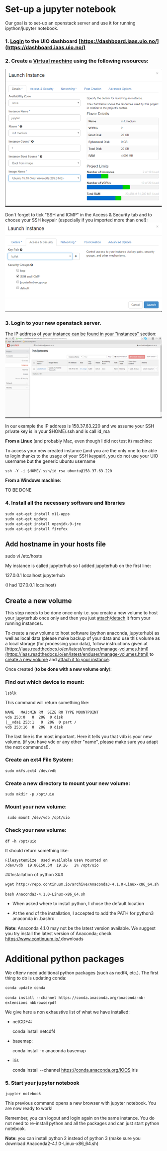 # Set-up a jupyter notebook 

Our goal is to set-up an openstack server and use it for running ipython/jupyter notebook.

 
### 1. [Login](https://iaas.readthedocs.io/en/latest/enduser/login.html#subsequent-logins) to the UIO dashboard [https://dashboard.iaas.uio.no/](https://dashboard.iaas.uio.no/)



### 2. Create a [Virtual machine](https://iaas.readthedocs.io/en/latest/enduser/create-virtual-machine.html#create-a-virtual-machine) using the following resources: 


![alt text](../images/jupyter_geofag.png "Jupyter notebook")

Don't forget to tick "SSH and ICMP" in the Access & Security tab and to choose your SSH keypair (especially if you imported more than one!):
![alt text](../images/ssh_ICMP.png "Access & Security") 

### 3. Login to your new openstack server. 

The IP address of your instance can be found in your "instances" section:
![alt text](../images/accessVM.png "Login to your instance")


In our example the IP address is 158.37.63.220 and we assume your SSH private key is in your $HOME/.ssh and is call id_rsa


**From a Linux** (and probably Mac, even though I did not test it) machine:

To access your new created instance (and you are the only one to be able to login thanks to the usage of your SSH keypair), you do not use your UIO username but the generic ubuntu username


    ssh -Y -i $HOME/.ssh/id_rsa ubuntu@158.37.63.220

**From a Windows machine**:

TO BE DONE


### 4. Install all the necessary software and libraries

    sudo apt-get install x11-apps
    sudo apt-get update
    sudo apt-get install openjdk-9-jre
    sudo apt-get install firefox


## Add hostname in your hosts file ##

sudo vi /etc/hosts

My instance is called jupyterhub so I added jupyterhub on the first line:

127.0.0.1 localhost jupyterhub

(I had 127.0.0.1 localhost)

## Create a new volume ###

This step needs to be done once only i.e. you create a new volume to host your jupyterhub once only and then you just [attach](https://iaas.readthedocs.io/en/latest/enduser/manage-volumes.html#attach-a-volume-to-a-virtual-machine)/[detach](https://iaas.readthedocs.io/en/latest/enduser/manage-volumes.html#detach-a-volume-from-a-virtual-machine) it from your running instances.

To create a new volume to host software (python anaconda, jupyterhub) as well as local data (please make backup of your data and use this volume as a local storage (for processing your data), follow instructions given at [https://iaas.readthedocs.io/en/latest/enduser/manage-volumes.html](https://iaas.readthedocs.io/en/latest/enduser/manage-volumes.html) to [create a new volume](https://iaas.readthedocs.io/en/latest/enduser/manage-volumes.html#create-a-volume) and [attach it to your instance](https://iaas.readthedocs.io/en/latest/enduser/manage-volumes.html#attach-a-volume-to-a-virtual-machine).

Once created (**to be done with a new volume only**):

### Find out which device to mount: ###

    lsblk

This command will return something like:

    NAME   MAJ:MIN RM  SIZE RO TYPE MOUNTPOINT
    vda 253:0   0  20G  0 disk
    |__vda1 253:1   0  20G  0 part /
    vdb 253:16  0  20G  0 disk

The last line is the most important. Here it tells you that vdb is your new volume. (if you have vdc or any other "name", please make sure you adapt the next commands!).

### Create an ext4 File System: ###


    sudo mkfs.ext4 /dev/vdb

### Create a new directory to mount your new volume: ###

    sudo mkdir -p /opt/uio
    

### Mount your new volume: ###

     sudo mount /dev/vdb /opt/uio

### Check your new volume: ###

    df -h /opt/uio

It should return something like:
    
    FilesystemSize  Used Available Use% Mounted on
    /dev/vdb  19.8G150.5M  19.2G   2% /opt/uio
 

##Installation of python 3##

    wget http://repo.continuum.io/archive/Anaconda3-4.1.0-Linux-x86_64.sh
    
    bash Anaconda3-4.1.0-Linux-x86_64.sh
    

- When asked where to install python, I chose the default location

- At the end of the installation, I accepted to add the PATH for python3 anaconda in .bashrc

**Note**: Anaconda 4.1.0 may not be the latest version available. We suggest you try install the latest version of Anaconda; check [https://www.continuum.io/ ](https://www.continuum.io/ )downloads

Additional python packages
===========================

We oftenv need additional python packages (such as ncdf4, etc.). The first thing to do is updating conda: 

    conda update conda
    
    conda install --channel https://conda.anaconda.org/anaconda-nb-extensions nbbrowserpdf

We give here a non exhaustive list of what we have installed:

- netCDF4:
  

    conda install netcdf4

- basemap:

    conda install -c anaconda basemap

- iris


    conda install --channel https://conda.anaconda.org/IOOS iris

### 5. Start your jupyter notebook

    jupyter notebook

This previous command opens a new browser with jupyter notebook. You are now ready to work!

Remember, you can logout and login again on the same instance. You do not need to re-install python and all the packages and can just start python notebook.

**Note**: you can install python 2 instead of python 3 (make sure you download Anaconda2-4.1.0-Linux-x86_64.sh)

